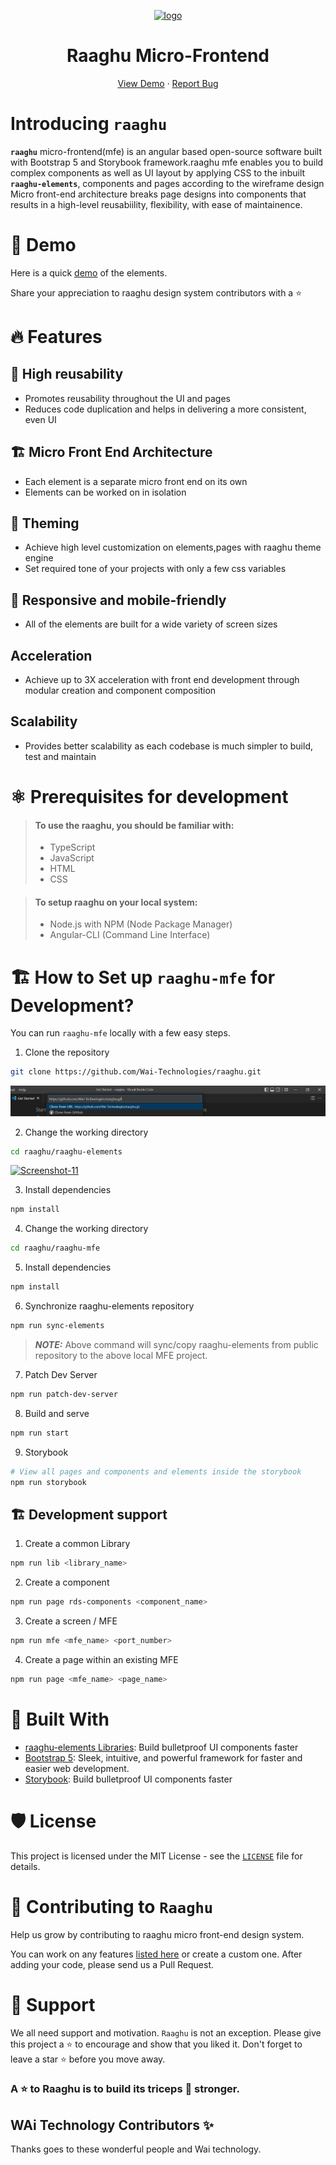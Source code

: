 
<!-- ALL-CONTRIBUTORS-BADGE:START - Do not remove or modify this section -->
<!-- ALL-CONTRIBUTORS-BADGE:END -->
<p align="center">
    <a href="https://raaghu.io" target="_blank">
        <img src="./raaghu_icon.png" alt="logo" width="125"/>
    </a>
<p/>
<p>
<h1 align="center">Raaghu Micro-Frontend</h1>
<p/>

<p align="center">
    <a href="https://raaghu.io" target="blank">View Demo</a>
    ·
    <a href="https://github.com/Wai-Technologies/raaghu/issues/new">Report Bug</a>
</p>

#  Introducing __`raaghu`__ 

__`raaghu`__ micro-frontend(mfe) is an angular based open-source software built with Bootstrap 5 and Storybook framework.raaghu mfe enables you to build complex components as well as UI layout by applying CSS to the inbuilt __`raaghu-elements`__, components and pages according to the wireframe design<br>
Micro front-end architecture breaks page designs into components that results in a high-level reusabiility, flexibility, with ease of maintainence.


# 🚀 Demo

Here is a quick [demo](https://www.raaghu.io) of the elements.

Share your appreciation to raaghu design system contributors with a ⭐️

# 🔥 Features

## 🔢 High reusability
 - Promotes reusability throughout the UI and pages
 - Reduces code duplication and helps in delivering a more consistent, even UI

## 🏗️ Micro Front End Architecture
- Each element is a separate micro front end on its own
- Elements can be worked on in isolation

## 📢 Theming
- Achieve high level customization on elements,pages with raaghu theme engine
- Set required tone of your projects with only a few css variables

## 📱 Responsive and mobile-friendly
- All of the elements are built for a wide variety of screen sizes

## Acceleration
- Achieve up to 3X acceleration with front end development through modular creation and component composition

## Scalability
- Provides better scalability as each codebase is much simpler to build, test and maintain

# ⚛️ Prerequisites for development

> #### To use the raaghu, you should be familiar with:
> - TypeScript
> - JavaScript
> - HTML
> - CSS

> #### To setup raaghu on your local system:
> - Node.js with NPM (Node Package Manager)
> - Angular-CLI (Command Line Interface)

# 🏗️ How to Set up `raaghu-mfe` for Development?
You can run `raaghu-mfe` locally with a few easy steps.

1. Clone the repository

```bash
git clone https://github.com/Wai-Technologies/raaghu.git
```
<img src="../static/Screenshot (17).png" alt="Screenshot-17"  border="0"><br />

2. Change the working directory
 
```bash
cd raaghu/raaghu-elements
```
 <a href="https://ibb.co/7NmMnGP"><img src="https://i.ibb.co/fGw6kCf/Screenshot-11.png" alt="Screenshot-11" border="0"></a><br />


3. Install dependencies

```bash
npm install
```

4. Change the working directory

```bash
cd raaghu/raaghu-mfe
```

5. Install dependencies

```bash
npm install
```

6. Synchronize raaghu-elements repository

```bash
npm run sync-elements
```
> **_NOTE:_** Above command will sync/copy raaghu-elements from public repository to the above local MFE project.

7. Patch Dev Server

```bash
npm run patch-dev-server
```

8. Build and serve

```bash
npm run start
```

9. Storybook

```bash
# View all pages and components and elements inside the storybook
npm run storybook 
```

## 🏗️ Development support

1. Create a common Library

```bash
npm run lib <library_name>
```

2. Create a component

```bash
npm run page rds-components <component_name>
```

3. Create a screen / MFE

```bash
npm run mfe <mfe_name> <port_number>
```

4. Create a page within an existing MFE

```bash
npm run page <mfe_name> <page_name>
```


# 🍔 Built With
- [raaghu-elements Libraries](https://www.npmjs.com/package/rds-elements): Build bulletproof UI components faster
- [Bootstrap 5](https://bootstrap.com/): Sleek, intuitive, and powerful framework for faster and easier web development.
- [Storybook](https://storybook.js.org/): Build bulletproof UI components faster

# 🛡️ License
This project is licensed under the MIT License - see the [`LICENSE`](LICENSE) file for details.


# 🤝 Contributing to `Raaghu`
Help us grow by contributing to raaghu micro front-end design system. 

 You can work on any features [listed here](https://github.com/Wai-Technologies/raaghu-elements#-upcoming-features)
 or create a custom one. After adding your code, please send us a Pull Request.  

# 🙏 Support

We all need support and motivation. `Raaghu` is not an exception. Please give this project a ⭐️ to encourage and show that you liked it. Don't forget to leave a star ⭐️ before you move away.

<h3 className="align">
A ⭐️ to <b>Raaghu</b> is to build its triceps 💪 stronger.
</h3>

## WAi Technology Contributors ✨

Thanks goes to these wonderful people and Wai technology.


